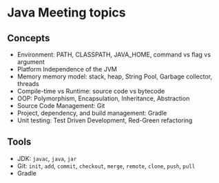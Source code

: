 # Java Meeting topics

## Concepts
- Environment: PATH, CLASSPATH, JAVA_HOME, command vs flag vs argument
- Platform Independence of the JVM
- Memory memory model: stack, heap, String Pool, Garbage collector, threads
- Compile-time vs Runtime: source code vs bytecode
- OOP: Polymorphism, Encapsulation, Inheritance, Abstraction
- Source Code Management: Git
- Project, dependency, and build management: Gradle
- Unit testing: Test Driven Development, Red-Green refactoring

## Tools
- JDK: `javac`, `java`, `jar`
- Git: `init`, `add`, `commit`, `checkout`, `merge`, `remote`, `clone`, `push`, `pull`
- Gradle